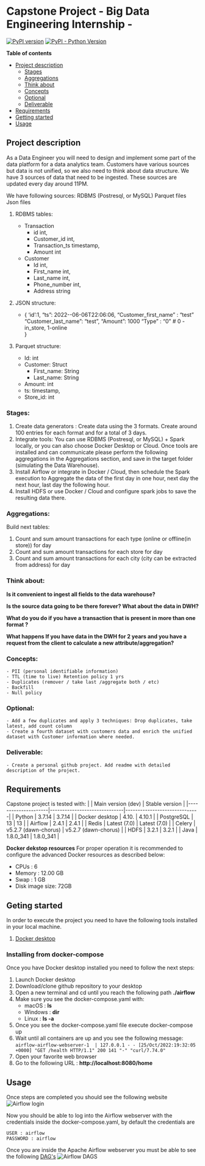# Capstone Project - Big Data Engineering Internship -
[![PyPI version](https://badge.fury.io/py/apache-airflow.svg)](https://badge.fury.io/py/apache-airflow)
[![PyPI - Python Version](https://img.shields.io/pypi/pyversions/apache-airflow.svg)](https://pypi.org/project/apache-airflow/)

**Table of contents**
- [Project description](#project-description)
    - [Stages](#stages)
    - [Aggregations](#aggregations)
    - [Think about](#think-about)
    - [Concepts](#concepts)
    - [Optional](#optional)
    - [Deliverable](#deliverable)
- [Requirements](#requirements)
- [Getting started](#geting-started)
- [Usage](#usage)

## Project description

As a Data Engineer you will need to design and implement some part of the data platform for a data analytics team. Customers have various sources but data is not unified, so we also need to think about data structure. We have 3 sources of data that need to be ingested. These sources are updated every day around 11PM. 
 
We have following sources:
RDBMS (Postresql, or MySQL)
Parquet files
Json files

1. RDBMS tables:
    - Transaction
	    - id int,
	    - Customer_id int,
	    - Transaction_ts timestamp,
	    - Amount int
    - Customer
	    - Id int,
	    - First_name int,
	    - Last_name int,
	    - Phone_number int,
	    - Address string

2. JSON structure:
    - {
        ‘id’:1,
        “ts”: 2022--06-06T22:06:06, 
        “Customer_first_name” : “test”
        “Customer_last_name”: “test”,
        “Amount”: 1000
        “Type” : “0” # 0 - in_store, 1-online	
        }

3. Parquet structure:
	- Id: int 
	- Customer: Struct
		- First_name: String
		- Last_name: String
	- Amount: int
	- ts: timestamp,
	- Store_id: int

### Stages:

1. Create data generators : Create data using the 3 formats. Create around 100 entries for each format and for a total of 3 days. 
2. Integrate tools: You can use RDBMS (Postresql, or MySQL) + Spark locally, or you can also choose Docker Desktop or Cloud. Once tools are installed and can communicate please perform the following aggregations in the Aggregations section, and save in the target folder (simulating the Data Warehouse). 
3. Install Airflow or integrate in Docker / Cloud, then schedule the Spark execution to Aggregate the data of the first day in one hour, next day the next hour, last day the following hour. 
4. Install HDFS or use Docker / Cloud and configure spark jobs to save the resulting data there. 

### Aggregations:
 
Build next tables:
1. Count and sum amount transactions for each type (online or offline(in store)) for day
2. Count and sum amount transactions for each store for day
3. Count and sum amount transactions for each city (city can be extracted from address) for day

### Think about:
**Is it convenient to ingest all fields to the data warehouse?**

**Is the source data going to be there forever? What about the data in DWH?**
 
**What do you do if you have a transaction that is present in more than one format ?** 

**What happens If you have data in the DWH for 2 years and you have a request from the client to calculate a new attribute/aggregation?**

### Concepts:
    - PII (personal identifiable information) 
    - TTL (time to live) Retention policy 1 yrs 
    - Duplicates (remover / take last /aggregate both / etc) 
    - Backfill 
    - Null policy 

### Optional:
    - Add a few duplicates and apply 3 techniques: Drop duplicates, take latest, add count column 
    - Create a fourth dataset with customers data and enrich the unified dataset with Customer information where needed.

### Deliverable:
    - Create a personal github project. Add readme with detailed description of the project. 

## Requirements
Capstone project is tested with:
|                     | Main version (dev)           | Stable version               |
|---------------------|------------------------------|------------------------------|
| Python              | 3.7.14                       | 3.7.14                       |
| Docker desktop      | 4.10.                        | 4.10.1                       |
| PostgreSQL          | 13                           | 13                           |
| Airflow             | 2.4.1                        | 2.4.1                        |
| Redis               | Latest (7.0)                 | Latest (7.0)                 |
| Celery              | v5.2.7 (dawn-chorus)         | v5.2.7 (dawn-chorus)         |
| HDFS                | 3.2.1                        | 3.2.1                        |
| Java                | 1.8.0_341                    | 1.8.0_341                    |

**Docker dekstop resources**
For proper operation it is recommended to configure the advanced Docker resources as described below: 
- CPUs : 6
- Memory : 12.00 GB
- Swap : 1 GB
- Disk image size: 72GB

## Geting started
In order to execute the project you need to have the following tools installed in your local machine.
1. [Docker desktop](https://www.docker.com/products/docker-desktop/)


### Installing from docker-compose
Once you have Docker desktop installed you need to follow the next steps:
1. Launch Docker desktop
2. Download/clone github repository to your desktop
3. Open a new terminal and cd until you reach the following path **./airflow**
4. Make sure you see the docker-compose.yaml with:
    - macOS : **ls**
    - Windows : **dir**
    - Linux : **ls -a**
5. Once you see the docker-compose.yaml file execute docker-compose up
6. Wait until all containers are up and you see the following message:
` airflow-airflow-webserver-1  | 127.0.0.1 - - [25/Oct/2022:19:32:05 +0000] "GET /health HTTP/1.1" 200 141 "-" "curl/7.74.0" `
7. Open your favorite web browser
8. Go to the following URL : **http://localhost:8080/home**


## Usage
Once steps are completed you should see the following website
![Airflow login](https://raw.githubusercontent.com/GonzaloAlcalaGD/data_generators/main/images/Screen%20Shot%202022-10-25%20at%2014.34.29.png)


Now you should be able to log into the Airflow webserver with the credentials inside the docker-compose.yaml, by default the credentials are 
```
USER : airflow
PASSWORD : airflow
```

Once you are inside the Apache Airflow webserver you must be able to see the following [DAG's](https://airflow.apache.org/docs/apache-airflow/stable/concepts/dags.html)
![Airflow DAGS](https://raw.githubusercontent.com/GonzaloAlcalaGD/data_generators/main/images/Screen%20Shot%202022-10-25%20at%2014.48.59.png)

